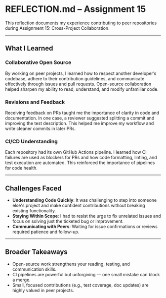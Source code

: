#  REFLECTION.md – Assignment 15

This reflection documents my experience contributing to peer repositories during Assignment 15: Cross-Project Collaboration.

---

##  What I Learned

###  Collaborative Open Source
By working on peer projects, I learned how to respect another developer’s codebase, adhere to their contribution guidelines, and communicate effectively through issues and pull requests. Open-source collaboration helped sharpen my ability to read, understand, and modify unfamiliar code.

###  Revisions and Feedback
Receiving feedback on PRs taught me the importance of clarity in code and documentation. In one case, a reviewer suggested splitting a commit and improving the test description. This helped me improve my workflow and write cleaner commits in later PRs.

###  CI/CD Understanding
Each repository had its own GitHub Actions pipeline. I learned how CI failures are used as blockers for PRs and how code formatting, linting, and test execution are automated. This reinforced the importance of pipelines for code health.

---

##  Challenges Faced

- **Understanding Code Quickly**: It was challenging to step into someone else's project and make confident contributions without breaking existing functionality.
- **Staying Within Scope**: I had to resist the urge to fix unrelated issues and focus on solving just the ticketed bug or improvement.
- **Communicating with Peers**: Waiting for issue confirmations or reviews required patience and follow-up.

---

##  Broader Takeaways

- Open-source work strengthens your reading, testing, and communication skills.
- CI pipelines are powerful but unforgiving — one small mistake can block a merge.
- Small, focused contributions (e.g., test coverage, doc updates) are highly valued in peer projects.





